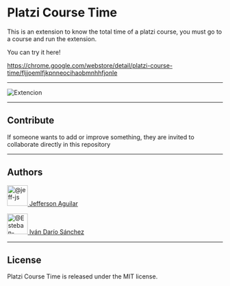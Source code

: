 # Platzi Course Time

This is an extension to know the total time of a platzi course, you must go to a course and run the extension.

You can try it here!

https://chrome.google.com/webstore/detail/platzi-course-time/fljjoemlfjkpnneocihaobmnhhfjonle

***

![Extencion](https://s3-us-west-2.amazonaws.com/jefferson-aguilar-bucket/2020/05/Screen-Shot-2020-05-02-at-6.07.11-PM--1-.png)

***

## Contribute
If someone wants to add or improve something, they are invited to collaborate directly in this repository

***
## Authors

<p style='margin-bottom:15px;'>
	<a href='https://github.com/jeff-js' target='_blank'>
		<img class="avatar" src="https://avatars2.githubusercontent.com/u/5813240?s=96&v=4" width="48" height="48" alt="@jeff-js">
		Jefferson Aguilar
	</a>
</p>
<p style='margin-bottom:15px;'>
	<a href='https://github.com/Esteban-Ladino' target='_blank'>
		<img class="avatar" src="https://avatars3.githubusercontent.com/u/47506498?s=460&u=a5f0aad57b026ff2476e9c1ab0c7ad75f364f0c1&v=4" width="48" height="48" alt="@Esteban-Ladino">
		Iván Darío Sánchez
	</a>
</p>

***
## License

Platzi Course Time is released under the MIT license.
